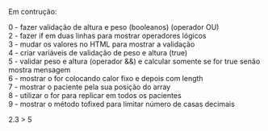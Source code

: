 Em contrução:  

0 - fazer validação de altura e peso (booleanos) (operador OU)  
2 - fazer if em duas linhas para mostrar operadores lógicos  
3 - mudar os valores no HTML para mostrar a validação  
4 - criar variáveis de validação de peso e altura (true)  
5 - validar peso e altura (operador &&) e calcular somente se for true senão mostra mensagem  
6 - mostrar o for colocando calor fixo e depois com length  
7 - mostrar o paciente pela sua posição do array  
8 - utilizar o for para replicar em todos os pacientes  
9 - mostrar o método tofixed para limitar número de casas decimais  

2.3 > 5  